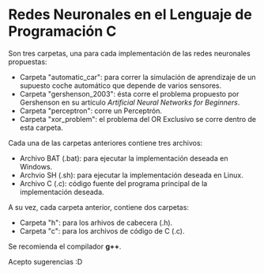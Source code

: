 # Redes Neuronales en el Lenguaje de Programación C

Son tres carpetas, una para cada implementación de las redes neuronales propuestas:
- Carpeta "automatic_car": para correr la simulación de aprendizaje de un supuesto coche automático que depende de varios sensores.
- Carpeta "gershenson_2003": ésta corre el problema propuesto por Gershenson en su artículo _Artificial Neural Networks for Beginners_.
- Carpeta "perceptron": corre un Perceptrón.
- Carpeta "xor_problem": el problema del OR Exclusivo se corre dentro de esta carpeta.

Cada una de las carpetas anteriores contiene tres archivos:
- Archivo BAT (.bat): para ejecutar la implementación deseada en Windows.
- Archvio SH (.sh): para ejecutar la implementación deseada en Linux.
- Archivo C (.c): código fuente del programa principal de la implementación deseada.

A su vez, cada carpeta anterior, contiene dos carpetas:
- Carpeta "h": para los arhivos de cabecera (.h).
- Carpeta "c": para los archivos de código de C (.c).

Se recomienda el compilador __g++__.

Acepto sugerencias :D